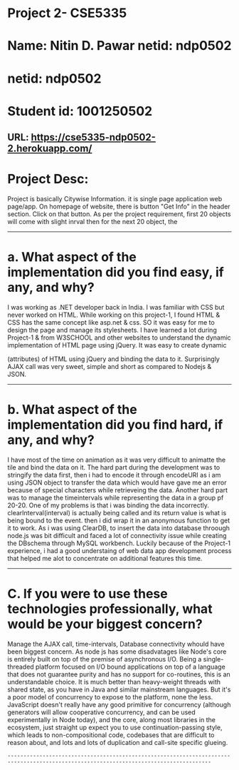 Project 2- CSE5335
=================

Name: Nitin D. Pawar	    	netid: ndp0502		   
===============================
netid: ndp0502	
=========================
Student id: 1001250502
=======================
URL: https://cse5335-ndp0502-2.herokuapp.com/
-----------------------------------------------------
Project Desc:
==========================================
Project is basically Citywise Information. it is single page application web page/app.
On homepage of website, there is button "Get Info" in the header section.
Click on that button.
As per the project requirement, first 20 objects will come with slight inrval then for the next 20 object, the 

---------------------------------------------------------------------------------------------------

a.	What aspect of the implementation did you find easy, if any, and why?
==================================================================================

I was working as .NET developer back in India. I was familiar with CSS but never worked on HTML. 
While working on this project-1, I found HTML & CSS has the same concept like asp.net & css.
SO it was easy for me to design the page and manage its stylesheets. 
I have learned a lot during Project-1 & from W3SCHOOL and other websites to understand the dynamic implementation of HTML page using jQuery. 
It was easy to create dynamic <Div> (attributes) of HTML using jQuery and binding the data to it.
Surprisingly AJAX call was very sweet, simple and short as compared to Nodejs & JSON.

-------------------------------------------------------------------------------------------------------------

b.	What aspect of the implementation did you find hard, if any, and why?
=================================================================================

I have most of the time on animation as it was very difficult to animatte the tile and bind the data on it.
The hard part during the development was to stringify the data first, then i had to encode it through encodeURI as i am using JSON object to transfer the data 
which would have gave me an error because of special characters while retrieveing the data.
Another hard part was to manage the timeintervals while representing the data in a group pf 20-20.
One of my problems is that i was binding the data incorrectly. clearInterval(interval) is actually being called and its return value is what is being bound to the event.
then i did wrap it in an anonymous function to get it to work.
As i was using ClearDB, to insert the data into database throough node.js was bit difficult and faced a lot of connectivity issue while creating the DBschema 
through MySQL workbench.
Luckily because of the Project-1 experience, i had a good understaing of web data app development process that helped me alot to concentrate on additional features this time.

----------------------------------------------------------------------------------------------------------------------------

C.	If you were to use these technologies professionally, what would be your biggest concern?
=================================================================================================================
Manage the AJAX call, time-intervals, Database connectivity whould have been biggest concern.
As node js has some disadvatages like Node's core is entirely built on top of the premise of asynchronous I/O. Being a single-threaded platform focused on I/O bound applications on top of a language that 
does not guarantee purity and has no support for co-routines, this is an understandable choice. It is much better than heavy-weight threads with shared state, as you 
have in Java and similar mainstream languages. But it's a poor model of concurrency to expose to the platform, none the less.
JavaScript doesn't really have any good primitive for concurrency (although generators will allow cooperative concurrency, and can be used experimentally in Node today), 
and the core, along most libraries in the ecosystem, just straight up expect you to use continuation-passing style, which leads to non-compositional code, codebases that 
are difficult to reason about, and lots and lots of duplication and call-site specific glueing.

	
	--------------------------------------------------------------------------------------------------------------------------------------
	
